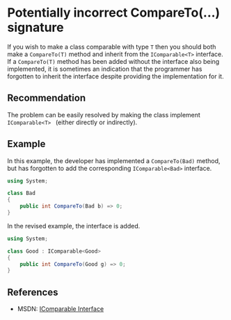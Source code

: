 # Potentially incorrect CompareTo(...) signature
If you wish to make a class comparable with type `T` then you should both make a `CompareTo(T)` method and inherit from the `IComparable<T>` interface. If a `CompareTo(T)` method has been added without the interface also being implemented, it is sometimes an indication that the programmer has forgotten to inherit the interface despite providing the implementation for it.


## Recommendation
The problem can be easily resolved by making the class implement `IComparable<T> ` (either directly or indirectly).


## Example
In this example, the developer has implemented a `CompareTo(Bad)` method, but has forgotten to add the corresponding `IComparable<Bad>` interface.


```csharp
using System;

class Bad
{
    public int CompareTo(Bad b) => 0;
}

```
In the revised example, the interface is added.


```csharp
using System;

class Good : IComparable<Good>
{
    public int CompareTo(Good g) => 0;
}

```

## References
* MSDN: [IComparable Interface](https://msdn.microsoft.com/en-us/library/system.icomparable.aspx)
